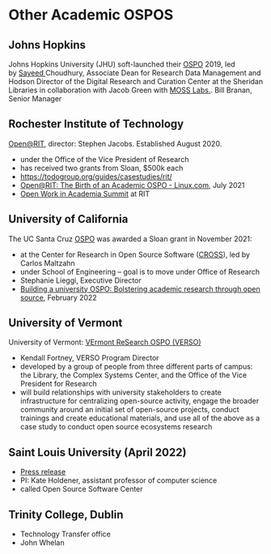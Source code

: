 # Other Academic OSPOS

## Johns Hopkins

Johns Hopkins University (JHU) soft-launched their [OSPO](https://drcc.library.jhu.edu/open-source-programs-office/) 2019, led by [Sayeed ](https://www.library.jhu.edu/staff/g-sayeed-choudhury/)Choudhury, Associate Dean for Research Data Management and Hodson Director of the Digital Research and Curation Center at the Sheridan Libraries in collaboration with Jacob Green with [MOSS Labs.](https://www.mosslabs.io/). Bill Branan, Senior Manager

## Rochester Institute of Technology

[Open@RIT](https://www.rit.edu/research/open), director: Stephen Jacobs. Established August 2020.

- under the Office of the Vice President of Research
- has received two grants from Sloan, $500k each
- https://todogroup.org/guides/casestudies/rit/
- [Open@RIT: The Birth of an Academic OSPO - Linux.com](https://www.linux.com/featured/openrit-the-birth-of-an-academic-ospo/), July 2021
- [Open Work in Academia Summit](https://www.rit.edu/openworksummit/) at RIT

## University of California

The UC Santa Cruz [OSPO](https://ospo.ucsc.edu) was awarded a Sloan grant in November 2021:

- at the Center for Research in Open Source Software ([CROSS](http://cross.ucsc.edu/)), led by Carlos Maltzahn
- under School of Engineering – goal is to move under Office of Research
- Stephanie Lieggi, Executive Director
- [Building a university OSPO: Bolstering academic research through open source](https://research.redhat.com/blog/article/building-a-university-ospo-bolstering-academic-research-through-open-source/), February 2022

## University of Vermont

University of Vermont: [ VErmont ReSearch OSPO (VERSO)](https://verso.w3.uvm.edu/about/)
- Kendall Fortney, VERSO Program Director
- developed by a group of people from three different parts of campus: the Library, the Complex Systems Center, and the Office of the Vice President for Research
- will build relationships with university stakeholders to create infrastructure for centralizing open-source activity, engage the broader community around an initial set of open-source projects, conduct trainings and create educational materials, and use all of the above as a case study to conduct open source ecosystems research


## Saint Louis University (April 2022)
- [Press release](https://www.slu.edu/news/2022/april/open-source-software-center.php)
- PI: Kate Holdener, assistant professor of computer science
- called Open Source Software Center

## Trinity College, Dublin
- Technology Transfer office
- John Whelan
